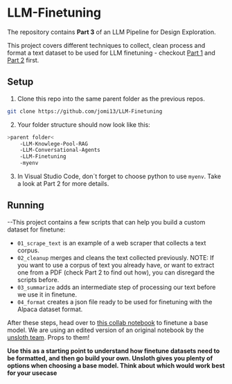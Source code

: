 # LLM-Finetuning

The repository contains **Part 3** of an LLM Pipeline for Design Exploration.

This project covers different techniques to collect, clean process and format a text dataset to be used for LLM finetuning - checkout [Part 1](https://github.com/jomi13/LLM-Knowledge-Pool-RAG) and [Part 2](https://github.com/jomi13/LLM-Conversational-Agents) first.

## Setup
1. Clone this repo into the same parent folder as the previous repos.
```bash
git clone https://github.com/jomi13/LLM-Finetuning
```
2. Your folder structure should now look like this:
```bash
>parent folder<
    -LLM-Knowlege-Pool-RAG
    -LLM-Conversational-Agents
    -LLM-Finetuning
    -myenv
```
3. In Visual Studio Code, don´t forget to choose python to use `myenv`. Take a look at Part 2 for more details.

## Running

--This project contains a few scripts that can help you build a custom dataset for finetune:
- `01_scrape_text` is an example of a web scraper that collects a text corpus.
- `02_cleanup` merges and cleans the text collected previously. 
NOTE: If you want to use a corpus of text you already have, or want to extract one from a PDF (check Part 2 to find out how), you can disregard the scripts before.
- `03_summarize` adds an intermediate step of processing our text before we use it in finetune.
- `04_format` creates a json file ready to be used for finetuning with the Alpaca dataset format.

After these steps, head over to [this collab notebook](https://colab.research.google.com/drive/1gIzuNutwRh08iuRhQmNAti2wDB2X4fmJ?usp=sharing) to finetune a base model. We are using an edited version of an original notebook by the [unsloth team](https://github.com/unslothai/unsloth). Props to them!

**Use this as a starting point to understand how finetune datasets need to be formatted, and then go build your own. Unsloth gives you plenty of options when choosing a base model. Think about which would work best for your usecase**

